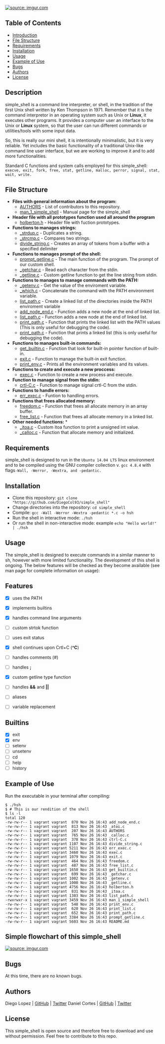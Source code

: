 <a href="https://imgur.com/tJA0FHf"><img src="https://i.imgur.com/tJA0FHf.png" title="source: imgur.com" /></a>

## Table of Contents

* [Introduction](#Introduction)
* [File Structure](#file-structure)
* [Requirements](#requirements)
* [Installation](#installation)
* [Usage](#usage)
* [Example of Use](#example-of-use)
* [Bugs](#bugs)
* [Authors](#authors)
* [License](#license)

## Description

simple_shell is a command line interpreter, or shell, in the tradition of the first Unix shell written by Ken Thompson in 1971. Remember that it is the command interpretor in an operating system such as Unix or **Linux**, it executes other programs. It provides a computer user an interface to the Unix or **Linux** system, so that the user can run different commands or utilities/tools with some input data. 

So, this is really our mini shell, it  is intentionally minimalistic, but it is very reliable. Yet includes the basic functionality of a traditional Unix-like command line user interface, but we are working to improve it and to add more functionalities.   

Standard C functions  and system calls employed for this simple_shell:
 `execve, exit, fork, free, stat, getline, malloc, perror, signal, stat, wait, write.`

## File Structure

* **Files with general information about the program:**
    * [AUTHORS](AUTHORS) - List of contributors to this repository.
    * [man_1_simple_shell](man_1_simple_shell) - Manual page for the simple_shell
* **Header file with all prototypes function used all around the program**
    * [holberton.h](shell.h) - Header file with fuction prototypes.
* **Functions to manages strings:**
    * [_strdup.c](strdup.c) - Duplicates a string.
    * [_strcmp.c](strcmp.c) - Compares two strings.
    * [divide_string.c](divide_string.c) - Creates an array of tokens from a buffer with a specified delimiter
* **Functions to manages prompt of the shell:**
    * [prompt_getline.c](prompt_getline.c) - The main function of the program. The prompt of our custom shell.
    * [_getchar.c](_getchar.c) - Read each character from the stdin.
    * [_getline.c](_getline.c) - Custom getline function to get the line string from stdin.
* **Functions to manages to manage commands with the PATH:**
    * [_getenv.c](_getenv.c) - Get the value of the enviroment variable.
    * [_which.c](_which.c) - Concatenate the command with the PATH environment variable. 
    * [list_path.c](list_path.c) - Create a linked list of the directories inside the PATH enviroment variable
    * [add_node_end.c](add_node_end.c) - Function adds a new node at the end of linked list.
    * [list_path.c](list_path.c) - Function adds a new node at the end of linked list.
    * [print_path.c](print_path.c) - Function that prints the linked list with the PATH values (This is only useful for debugging the code).
    * [print_path.c](print_list.c) - Function that prints a linked list (this is only useful for debugging the code).
* **Functions to manages built-in commands:**
    * [get_builtin.c](get_builtin.c) - Function that look for built-in pointer function of built-in.
    * [exit.c](exit.c) - Function to manage the built-in exit function.
    * [print_env.c](print_env.c) - Prints all the environment variables and its values.
* **Functions to create and execute a new proccess:**
    * [exec.c](exec.c) - Function to create a new process and execute.
* **Function to manage signal from the stdin:**
    * [crtl-C.c](crtl-C.c) - Function to manage signal crtl-C from the stdin.   
* **Functions to handle errors:**
    * [err_exec.c](err_exec.c) - Funtion to handling  errors.
* **Functions that frees allocated memory:**
    * [freedom.c](freedom.c) - Function that frees all allocate memory in an array buffer.
    * [free_list.c](free_list.c) - Function that frees  all allocate memory in a linked list.
* **Other needed functions:**	   * 
    * [_itoa.c](_itoa.c) - Custom itoa function to print a unsigned int value. 
    * [_calloc.c](_calloc.c) - Function that allocate memory and initialized.

## Requirements

simple_shell is designed to run in the `Ubuntu 14.04 LTS` linux environment and to be compiled using the GNU compiler collection v. `gcc 4.8.4` with flags`-Wall, -Werror, -Wextra, and -pedantic.`

## Installation

   - Clone this repository: `git clone "https://github.com/DiegoCol93/simple_shell"`
   - Change directories into the repository: `cd simple_shell`
   - Compile: `gcc -Wall -Werror -Wextra -pedantic *.c -o hsh`
   - Run the shell in interactive mode: `./hsh`
   - Or run the shell in non-interactive mode: example `echo "Hello world!" | ./hsh`

## Usage

The simple_shell is designed to execute commands in a similar manner to sh, however with more limited functionality. The development of this shell is ongoing. The below features will be checked as they become available (see man page for complete information on usage):

## Features

- [x] uses the PATH
- [x] implements builtins
- [x] handles command line arguments
- [ ] custom strtok function
- [ ] uses exit status
- [x] shell continues upon Crtl+C (**^C**)
- [ ] handles comments (#)
- [ ] handles **;**
- [x] custom getline type function
- [ ] handles **&&** and **||**
- [ ] aliases
- [ ] variable replacement


## Builtins

- [x] exit
- [x] env
- [ ] setenv
- [ ] unsetenv
- [ ] cd
- [ ] help
- [ ] history

## Example of Use
Run the executable in your terminal after compiling:
```
$ ./hsh
$ # This is our rendition of the shell
$ ls -l
total 120
-rw-rw-r-- 1 vagrant vagrant  870 Nov 26 16:43 add_node_end.c
-rw-rw-r-- 1 vagrant vagrant  813 Nov 26 16:43 _atoi.c
-rw-rw-r-- 1 vagrant vagrant  207 Nov 26 16:43 AUTHORS
-rw-rw-r-- 1 vagrant vagrant  765 Nov 26 16:43 _calloc.c
-rw-rw-r-- 1 vagrant vagrant  378 Nov 26 16:43 ctrl-C.c
-rw-rw-r-- 1 vagrant vagrant 1107 Nov 26 16:43 divide_string.c
-rw-rw-r-- 1 vagrant vagrant 5211 Nov 26 16:43 err_exec.c
-rw-rw-r-- 1 vagrant vagrant 3460 Nov 26 16:43 exec.c
-rw-rw-r-- 1 vagrant vagrant 1079 Nov 26 16:43 exit.c
-rw-rw-r-- 1 vagrant vagrant  464 Nov 26 16:43 freedom.c
-rw-rw-r-- 1 vagrant vagrant  487 Nov 26 16:43 free_list.c
-rw-rw-r-- 1 vagrant vagrant 1650 Nov 26 16:43 get_builtin.c
-rw-rw-r-- 1 vagrant vagrant  699 Nov 26 16:43 _getchar.c
-rw-rw-r-- 1 vagrant vagrant 1002 Nov 26 16:43 _getenv.c
-rw-rw-r-- 1 vagrant vagrant 1000 Nov 26 16:43 _getline.c
-rw-rw-r-- 1 vagrant vagrant 4756 Nov 26 16:43 holberton.h
-rw-rw-r-- 1 vagrant vagrant  831 Nov 26 16:43 _itoa.c
-rw-rw-r-- 1 vagrant vagrant 1303 Nov 26 16:43 list_path.c
-rwxrwxr-x 1 vagrant vagrant 3459 Nov 26 16:43 man_1_simple_shell
-rw-rw-r-- 1 vagrant vagrant  548 Nov 26 16:43 print_env.c
-rw-rw-r-- 1 vagrant vagrant  620 Nov 26 16:43 print_list.c
-rw-rw-r-- 1 vagrant vagrant  652 Nov 26 16:43 print_path.c
-rw-rw-r-- 1 vagrant vagrant 3384 Nov 26 16:43 prompt_getline.c
-rw-rw-r-- 1 vagrant vagrant 5603 Nov 26 16:43 README.md

```

## Simple flowchart of this simple_shell
<a href="https://imgur.com/8Hjgx4Y"><img src="https://i.imgur.com/8Hjgx4Y.png" title="source: imgur.com" /></a>

## Bugs
At this time, there are no known bugs.

## Authors
Diego Lopez | [GitHub](https://github.com/DiegoCol93) | [Twitter](https://twitter.com/LopezDfelo93)
Daniel Cortes | [GitHub](https://github.com/el-dani-cortes) | [Twitter](https://twitter.com/El_Dani_Cortes)

## License
This simple_shell is open source and therefore free to download and use without permission. Feel free to contribute to this repo.